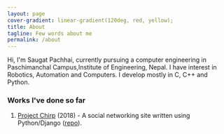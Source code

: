 ```yaml
---
layout: page
cover-gradient: linear-gradient(120deg, red, yellow);
title: About
tagline: Few words about me
permalink: /about
---
```


Hi, I'm Saugat Pachhai, currently pursuing a computer engineering in Paschimanchal Campus,Institute of Engineering, Nepal. I have interest in Robotics, Automation and Computers. I develop mostly in C, C++ and Python. 

### Works I've done so far

1. [Project Chirp](https://projectchirp.herokuapp.com/) (2018) - A social networking site written using Python/Django ([repo](https://github.com/skshetry/Chirp)).
